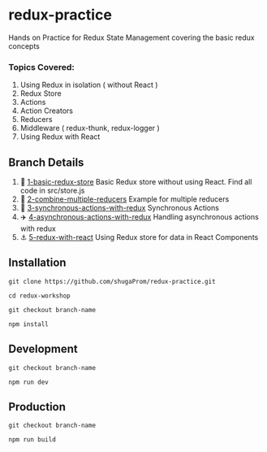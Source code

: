 # redux-practice

Hands on Practice for Redux State Management covering the basic redux concepts

### Topics Covered:

1. Using Redux in isolation ( without React )
2. Redux Store
3. Actions
4. Action Creators
5. Reducers
6. Middleware ( redux-thunk, redux-logger )
7. Using Redux with React

## Branch Details

1. :department_store: [1-basic-redux-store]() Basic Redux store without using React. Find all code in src/store.js
2. :ship: [2-combine-multiple-reducers]() Example for multiple reducers
3. :rocket: [3-synchronous-actions-with-redux]() Synchronous Actions
4. :airplane: [4-asynchronous-actions-with-redux]() Handling asynchronous actions with redux
5. :anchor: [5-redux-with-react]() Using Redux store for data in React Components

## Installation

`git clone https://github.com/shugaProm/redux-practice.git`

`cd redux-workshop`

`git checkout branch-name`

`npm install`

## Development

`git checkout branch-name`

`npm run dev`

## Production

`git checkout branch-name`

`npm run build`

